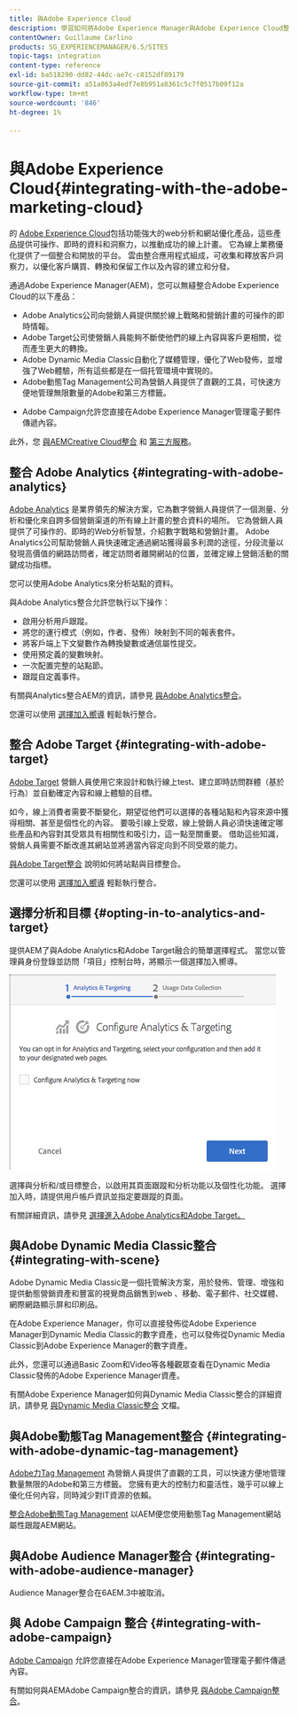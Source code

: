 ```yaml
---
title: 與Adobe Experience Cloud
description: 學習如何將Adobe Experience Manager與Adobe Experience Cloud整合。
contentOwner: Guillaume Carlino
products: SG_EXPERIENCEMANAGER/6.5/SITES
topic-tags: integration
content-type: reference
exl-id: ba518290-dd82-44dc-ae7c-c8152df89179
source-git-commit: a51a863a4edf7e8b951a8361c5c7f0517b09f12a
workflow-type: tm+mt
source-wordcount: '846'
ht-degree: 1%

---
```


# 與Adobe Experience Cloud{#integrating-with-the-adobe-marketing-cloud}

的 [Adobe Experience Cloud](https://business.adobe.com/products/marketing-cloud/main.html)包括功能強大的web分析和網站優化產品，這些產品提供可操作、即時的資料和洞察力，以推動成功的線上計畫。 它為線上業務優化提供了一個整合和開放的平台。 雲由整合應用程式組成，可收集和釋放客戶洞察力，以優化客戶購買、轉換和保留工作以及內容的建立和分發。

通過Adobe Experience Manager(AEM)，您可以無縫整合Adobe Experience Cloud的以下產品：

* Adobe Analytics公司向營銷人員提供關於線上戰略和營銷計畫的可操作的即時情報。
* Adobe Target公司使營銷人員能夠不斷使他們的線上內容與客戶更相關，從而產生更大的轉換。
* Adobe Dynamic Media Classic自動化了媒體管理，優化了Web發佈，並增強了Web體驗，所有這些都是在一個托管環境中實現的。
* Adobe動態Tag Management公司為營銷人員提供了直觀的工具，可快速方便地管理無限數量的Adobe和第三方標籤。
<!-- Search&Promote is end of life as of September 1, 2022 * Adobe Search&Promote gives marketers the ability to control and optimize the search results on their sites. -->
* Adobe Campaign允許您直接在Adobe Experience Manager管理電子郵件傳遞內容。

此外，您 [與AEMCreative Cloud整合](/help/assets/aem-cc-integration-best-practices.md) 和 [第三方服務](/help/sites-administering/third-party-services.md)。

## 整合 Adobe Analytics {#integrating-with-adobe-analytics}

[Adobe Analytics](https://business.adobe.com/products/analytics/adobe-analytics.html) 是業界領先的解決方案，它為數字營銷人員提供了一個測量、分析和優化來自跨多個營銷渠道的所有線上計畫的整合資料的場所。 它為營銷人員提供了可操作的、即時的Web分析智慧，介紹數字戰略和營銷計畫。 Adobe Analytics公司幫助營銷人員快速確定通過網站獲得最多利潤的途徑，分段流量以發現高價值的網路訪問者，確定訪問者離開網站的位置，並確定線上營銷活動的關鍵成功指標。

您可以使用Adobe Analytics來分析站點的資料。

與Adobe Analytics整合允許您執行以下操作：

* 啟用分析用戶跟蹤。
* 將您的運行模式（例如，作者、發佈）映射到不同的報表套件。
* 將客戶端上下文變數作為轉換變數或通信屬性提交。
* 使用預定義的變數映射。
* 一次配置完整的站點節。
* 跟蹤自定義事件。

有關與Analytics整合AEM的資訊，請參見 [與Adobe Analytics整合](/help/sites-administering/adobeanalytics.md)。

您還可以使用 [選擇加入嚮導](/help/sites-administering/opt-in.md) 輕鬆執行整合。

## 整合 Adobe Target {#integrating-with-adobe-target}

[Adobe Target](https://business.adobe.com/products/target/adobe-target.html) 營銷人員使用它來設計和執行線上test、建立即時訪問群體（基於行為）並自動確定內容和線上體驗的目標。

如今，線上消費者需要不斷變化，期望從他們可以選擇的各種站點和內容來源中獲得相關、甚至是個性化的內容。 要吸引線上受眾，線上營銷人員必須快速確定哪些產品和內容對其受眾具有相關性和吸引力，這一點至關重要。 借助這些知識，營銷人員需要不斷改進其網站並將適當內容定向到不同受眾的能力。

[與Adobe Target整合](/help/sites-administering/target.md) 說明如何將站點與目標整合。

您還可以使用 [選擇加入嚮導](/help/sites-administering/opt-in.md) 輕鬆執行整合。

## 選擇分析和目標 {#opting-in-to-analytics-and-target}

提供AEM了與Adobe Analytics和Adobe Target融合的簡單選擇程式。 當您以管理員身份登錄並訪問「項目」控制台時，將顯示一個選擇加入嚮導。

![chlimage_1-107](assets/chlimage_1-107a.png)

選擇與分析和/或目標整合，以啟用其頁面跟蹤和分析功能以及個性化功能。 選擇加入時，請提供用戶帳戶資訊並指定要跟蹤的頁面。

有關詳細資訊，請參見 [選擇進入Adobe Analytics和Adobe Target。](/help/sites-administering/opt-in.md)

## 與Adobe Dynamic Media Classic整合 {#integrating-with-scene}

Adobe Dynamic Media Classic是一個托管解決方案，用於發佈、管理、增強和提供動態營銷資產和豐富的視覺商品銷售到web 、移動、電子郵件、社交媒體、網際網路顯示屏和印刷品。

在Adobe Experience Manager，你可以直接發佈從Adobe Experience Manager到Dynamic Media Classic的數字資產，也可以發佈從Dynamic Media Classic到Adobe Experience Manager的數字資產。

此外，您還可以通過Basic Zoom和Video等各種觀眾查看在Dynamic Media Classic發佈的Adobe Experience Manager資產。

有關Adobe Experience Manager如何與Dynamic Media Classic整合的詳細資訊，請參見 [與Dynamic Media Classic整合](/help/sites-administering/scene7.md) 文檔。

## 與Adobe動態Tag Management整合 {#integrating-with-adobe-dynamic-tag-management}

[Adobe力Tag Management](https://business.adobe.com/products/experience-platform/adobe-experience-platform.html) 為營銷人員提供了直觀的工具，可以快速方便地管理數量無限的Adobe和第三方標籤。 您擁有更大的控制力和靈活性，幾乎可以線上優化任何內容，同時減少對IT資源的依賴。

[整合Adobe動態Tag Management](/help/sites-administering/dtm.md) 以AEM便您使用動態Tag Management網站屬性跟蹤AEM網站。

## 與Adobe Audience Manager整合 {#integrating-with-adobe-audience-manager}

Audience Manager整合在6AEM.3中被取消。

<!-- Search&Promote is end of life as of September 1, 2022 ## Integrating with Search&Promote {#integrating-with-search-promote} -->

<!-- Search&Promote is end of life as of September 1, 2022 Adobe Search&Promote enables marketers to optimizehow visitors browse, find, compare, and select relevant products and content on web and mobile sites. Businesses can easily promote priority items based on business objectives and visitor intent, as well as automate merchandising and promotions activity via KPI-based triggers or metrics. -->

<!-- Search&Promote is end of life as of September 1, 2022 Adobe Search&Promote is a reliable and scalable hosted site search application, capable of scaling to millions of pages or products, for heavily visited online businesses ranging from retail to news sites. It offers unprecedented levels of marketer control and metrics-based relevance. -->

<!-- Search&Promote is end of life as of September 1, 2022 For information about integrating AEM and Search&Promote, see [Integrating with Adobe Search&Promote](/help/sites-administering/search-and-promote.md). -->

## 與 Adobe Campaign 整合 {#integrating-with-adobe-campaign}

[Adobe Campaign](https://business.adobe.com/products/campaign/adobe-campaign.html) 允許您直接在Adobe Experience Manager管理電子郵件傳遞內容。

有關如何與AEMAdobe Campaign整合的資訊，請參見 [與Adobe Campaign整合](/help/sites-administering/campaignstandard.md)。